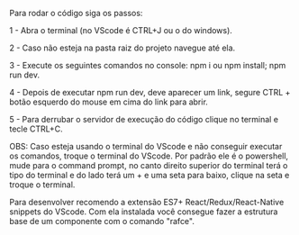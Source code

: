 Para rodar o código siga os passos:

1 - Abra o terminal (no VScode é CTRL+J ou o do windows).

2 - Caso não esteja na pasta raiz do projeto navegue até ela.

3 - Execute os seguintes comandos no console: npm i ou npm install; npm run dev.

4 - Depois de executar npm run dev, deve aparecer um link, segure CTRL + botão esquerdo do mouse em cima do link para abrir.

5 - Para derrubar o servidor de execução do código clique no terminal e tecle CTRL+C.

OBS: Caso esteja usando o terminal do VScode e não conseguir executar os comandos, troque o terminal do VScode. Por padrão ele é o powershell, mude para o command prompt, no canto direito superior do terminal terá o tipo do terminal e do lado terá um + e uma seta para baixo, clique na seta e troque o terminal.

Para desenvolver recomendo a extensão ES7+ React/Redux/React-Native snippets do VScode. Com ela instalada você consegue fazer a estrutura base de um componente com o comando "rafce".
